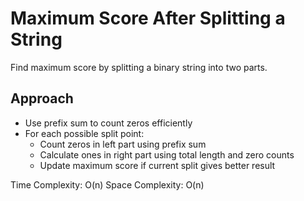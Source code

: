 # Maximum Score After Splitting a String

Find maximum score by splitting a binary string into two parts.

## Approach
- Use prefix sum to count zeros efficiently
- For each possible split point:
  - Count zeros in left part using prefix sum
  - Calculate ones in right part using total length and zero counts
  - Update maximum score if current split gives better result

Time Complexity: O(n)
Space Complexity: O(n) 